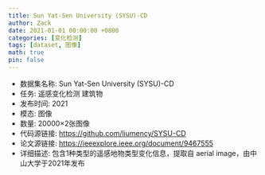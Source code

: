 ```yaml
---
title: Sun Yat-Sen University (SYSU)-CD
author: Zack
date: 2021-01-01 00:00:00 +0800
categories: [变化检测]
tags: [dataset, 图像]
math: true
pin: false
---
```

- 数据集名称: Sun Yat-Sen University (SYSU)-CD
- 任务: 遥感变化检测 建筑物
- 发布时间: 2021
- 模态: 图像
- 数量: 20000×2张图像
- 代码源链接: https://github.com/liumency/SYSU-CD
- 论文源链接: https://ieeexplore.ieee.org/document/9467555
- 详细描述: 包含1种类型的遥感地物类型变化信息，提取自 aerial image，由中山大学于2021年发布
